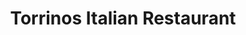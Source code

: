 ---
title: "Torrinos Italian Restaurant"
address: "Torrinos Italian Restaurant, Market Lane, Westport, Co. Mayo"
tel: "+353 (0)98 28 338"
county: "Mayo"
category: "Italian Restaurants"
type: "Content"
lat: "53.79999923706055"
lng: "-9.516666412353516"
---